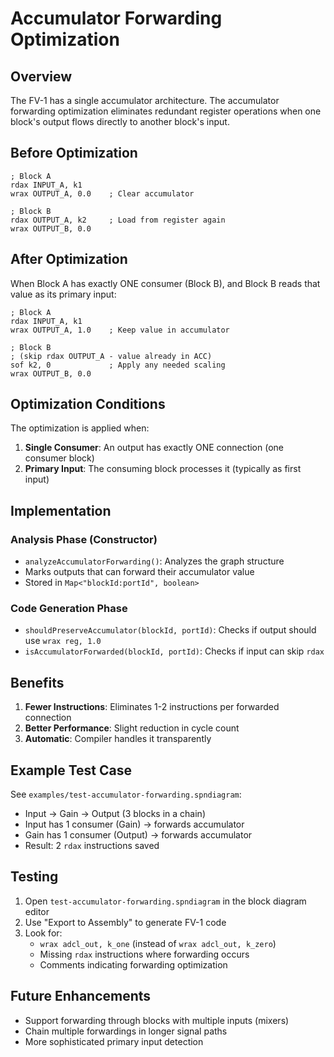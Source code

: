 # Accumulator Forwarding Optimization

## Overview

The FV-1 has a single accumulator architecture. The accumulator forwarding optimization eliminates redundant register operations when one block's output flows directly to another block's input.

## Before Optimization

```assembly
; Block A
rdax INPUT_A, k1
wrax OUTPUT_A, 0.0    ; Clear accumulator

; Block B
rdax OUTPUT_A, k2     ; Load from register again
wrax OUTPUT_B, 0.0
```

## After Optimization

When Block A has exactly ONE consumer (Block B), and Block B reads that value as its primary input:

```assembly
; Block A
rdax INPUT_A, k1
wrax OUTPUT_A, 1.0    ; Keep value in accumulator

; Block B
; (skip rdax OUTPUT_A - value already in ACC)
sof k2, 0             ; Apply any needed scaling
wrax OUTPUT_B, 0.0
```

## Optimization Conditions

The optimization is applied when:
1. **Single Consumer**: An output has exactly ONE connection (one consumer block)
2. **Primary Input**: The consuming block processes it (typically as first input)

## Implementation

### Analysis Phase (Constructor)
- `analyzeAccumulatorForwarding()`: Analyzes the graph structure
- Marks outputs that can forward their accumulator value
- Stored in `Map<"blockId:portId", boolean>`

### Code Generation Phase
- `shouldPreserveAccumulator(blockId, portId)`: Checks if output should use `wrax reg, 1.0`
- `isAccumulatorForwarded(blockId, portId)`: Checks if input can skip `rdax`

## Benefits

1. **Fewer Instructions**: Eliminates 1-2 instructions per forwarded connection
2. **Better Performance**: Slight reduction in cycle count
3. **Automatic**: Compiler handles it transparently

## Example Test Case

See `examples/test-accumulator-forwarding.spndiagram`:
- Input -> Gain -> Output (3 blocks in a chain)
- Input has 1 consumer (Gain) → forwards accumulator
- Gain has 1 consumer (Output) → forwards accumulator
- Result: 2 `rdax` instructions saved

## Testing

1. Open `test-accumulator-forwarding.spndiagram` in the block diagram editor
2. Use "Export to Assembly" to generate FV-1 code
3. Look for:
   - `wrax adcl_out, k_one` (instead of `wrax adcl_out, k_zero`)
   - Missing `rdax` instructions where forwarding occurs
   - Comments indicating forwarding optimization

## Future Enhancements

- Support forwarding through blocks with multiple inputs (mixers)
- Chain multiple forwardings in longer signal paths
- More sophisticated primary input detection
